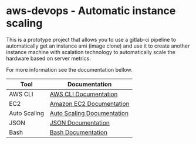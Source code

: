 # aws-devops - Automatic instance scaling

This is a prototype project that allows you to use a gitlab-ci pipeline to automatically get an instance ami (image clone) and use it to create another instance machine with scalation technology to automatically scale the hardware based on server metrics.

For more information see the documentation bellow.

| Tool     | Documentation                                           |
|------------------|-------------------------------------------------------|
| AWS CLI          | [AWS CLI Documentation](https://docs.aws.amazon.com/cli/latest/userguide/cli-configure-quickstart.html) |
| EC2              | [Amazon EC2 Documentation](https://docs.aws.amazon.com/ec2/index.html) |
| Auto Scaling     | [Auto Scaling Documentation](https://docs.aws.amazon.com/autoscaling/index.html) |
| JSON             | [JSON Documentation](https://www.json.org/json-en.html) |
| Bash             | [Bash Documentation](https://www.gnu.org/software/bash/manual/bash.html) |
